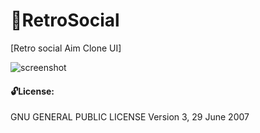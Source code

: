 
# :large_orange_diamond:RetroSocial
[Retro social Aim Clone UI]



![screenshot](https://github.com/moseleygj/JavaScript/blob/master/[SOME-IMAGE-HERE])


#### :unlock:License:
GNU GENERAL PUBLIC LICENSE Version 3, 29 June 2007
